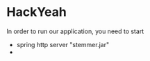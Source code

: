 # HackYeah

In order to run our application, you need to start
- spring http server "stemmer.jar"
-
